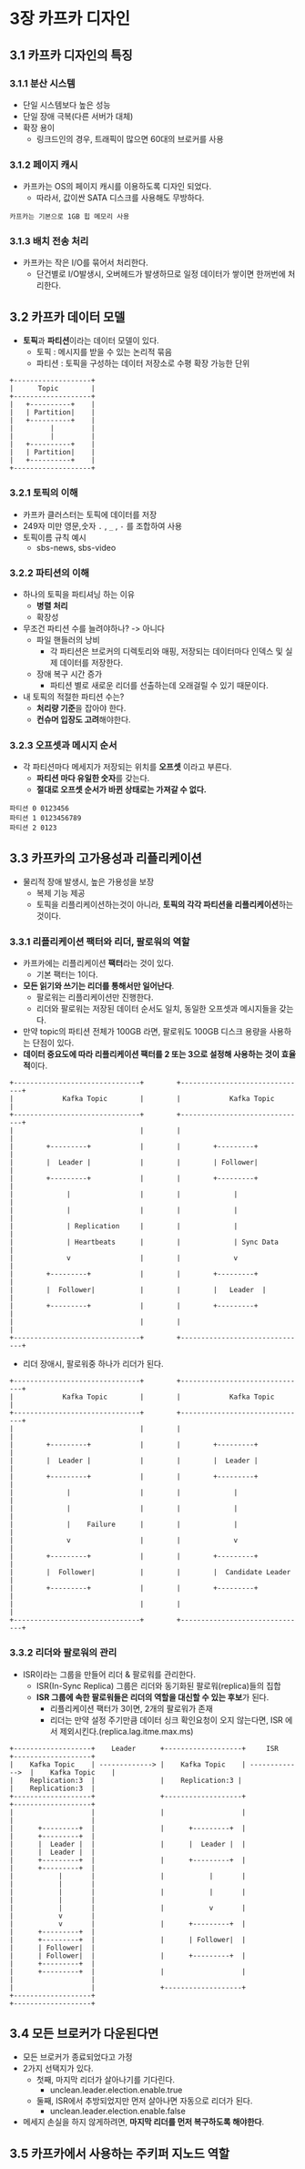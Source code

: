 # 3장 카프카 디자인

## 3.1 카프카 디자인의 특징
### 3.1.1 분산 시스템
- 단일 시스템보다 높은 성능
- 단일 장애 극복(다른 서버가 대체)
- 확장 용이
  - 링크드인의 경우, 트래픽이 많으면 60대의 브로커를 사용
### 3.1.2 페이지 캐시
- 카프카는 OS의 페이지 캐시를 이용하도록 디자인 되었다.
  - 따라서, 값이싼 SATA 디스크를 사용해도 무방하다.
````
카프카는 기본으로 1GB 힙 메모리 사용
````
### 3.1.3 배치 전송 처리
- 카프카는 작은 I/O를 묶어서 처리한다.
  - 단건별로 I/O발생시, 오버헤드가 발생하므로 일정 데이터가 쌓이면 한꺼번에 처리한다.
## 3.2 카프카 데이터 모델
- **토픽**과 **파티션**이라는 데이터 모델이 있다.
  - 토픽 : 메시지를 받을 수 있는 논리적 묶음
  - 파티션 : 토픽을 구성하는 데이터 저장소로 수평 확장 가능한 단위
````
+-------------------+
|      Topic        |
+-------------------+
|   +----------+    |
|   | Partition|    |
|   +----------+    |
|         |         |
|         |         |
|   +----------+    |
|   | Partition|    |
|   +----------+    |
+-------------------+

````
### 3.2.1 토픽의 이해
- 카프카 클러스터는 토픽에 데이터를 저장
- 249자 미만 영문,숫자 `.` , `_` , `-` 를 조합하여 사용
- 토픽이름 규칙 예시
  - sbs-news, sbs-video  
### 3.2.2 파티션의 이해
- 하나의 토픽을 파티셔닝 하는 이유
  - **병렬 처리**
  - 확장성
- 무조건 파티션 수를 늘려야하나? -> 아니다
  - 파일 핸들러의 낭비
    - 각 파티션은 브로커의 디렉토리와 매핑, 저장되는 데이터마다 인덱스 및 실제 데이터를 저장한다.
  - 장애 복구 시간 증가
    - 파티션 별로 새로운 리더를 선출하는데 오래걸릴 수 있기 때문이다.
- 내 토픽의 적절한 파티션 수는?
  - **처리량 기준**을 잡아야 한다.
  - **컨슈머 입장도 고려**해야한다.
### 3.2.3 오프셋과 메시지 순서
- 각 파티션마다 메세지가 저장되는 위치를 **오프셋** 이라고 부른다.
  - **파티션 마다 유일한 숫자**를 갖는다.
  - **절대로 오프셋 순서가 바뀐 상태로는 가져갈 수 없다.**
````
파티션 0 0123456
파티션 1 0123456789
파티션 2 0123
````
## 3.3 카프카의 고가용성과 리플리케이션
- 물리적 장애 발생시, 높은 가용성을 보장
  - 복제 기능 제공
  - 토픽을 리플리케이션하는것이 아니라, **토픽의 각각 파티션을 리플리케이션**하는 것이다.
### 3.3.1 리플리케이션 팩터와 리더, 팔로워의 역할
- 카프카에는 리플리케이션 **팩터**라는 것이 있다.
  - 기본 팩터는 1이다.
- **모든 읽기와 쓰기는 리더를 통해서만 일어난다**.
  - 팔로워는 리플리케이션만 진행한다.
  - 리더와 팔로워는 저장된 데이터 순서도 일치, 동일한 오프셋과 메시지들을 갖는다.
- 만약 topic의 파티션 전체가 100GB 라면, 팔로워도 100GB 디스크 용량을 사용하는 단점이 있다.
- **데이터 중요도에 따라 리플리케이션 팩터를 2 또는 3으로 설정해 사용하는 것이 효율적**이다.
````
+-------------------------------+        +-------------------------------+
|            Kafka Topic        |        |            Kafka Topic        |
+-------------------------------+        +-------------------------------+
|                               |        |                               |
|        +---------+            |        |        +---------+            |
|        |  Leader |            |        |        | Follower|            |
|        +---------+            |        |        +---------+            |
|             |                 |        |             |                 |
|             |                 |        |             |                 |
|             | Replication     |        |             |                 |
|             | Heartbeats      |        |             | Sync Data       |
|             v                 |        |             v                 |
|        +---------+            |        |        +---------+            |
|        |  Follower|           |        |        |   Leader  |          |
|        +---------+            |        |        +---------+            |
|                               |        |                               |
+-------------------------------+        +-------------------------------+

````
- 리더 장애시, 팔로워중 하나가 리더가 된다.
````
+-------------------------------+        +-------------------------------+
|            Kafka Topic        |        |            Kafka Topic        |
+-------------------------------+        +-------------------------------+
|                               |        |                               |
|        +---------+            |        |        +---------+            |
|        |  Leader |            |        |        |  Leader |            |
|        +---------+            |        |        +---------+            |
|             |                 |        |             |                 |
|             |                 |        |             |                 |
|             |    Failure      |        |             |                 |
|             v                 |        |             v                 |
|        +---------+            |        |        +---------+            |
|        |  Follower|           |        |        |  Candidate Leader    |
|        +---------+            |        |        +---------+            |
|                               |        |                               |
+-------------------------------+        +-------------------------------+

````

### 3.3.2 리더와 팔로워의 관리
- ISR이라는 그룹을 만들어 리더 & 팔로워를 관리한다.
  - ISR(In-Sync Replica) 그룹은 리더와 동기화된 팔로워(replica)들의 집합
  - **ISR 그룹에 속한 팔로워들은 리더의 역할을 대신할 수 있는 후보**가 된다.
    - 리플리케이션 팩터가 3이면, 2개의 팔로워가 존재
    - 리더는 만약 설정 주기만큼 데이터 싱크 확인요청이 오지 않는다면, ISR 에서 제외시킨다.(replica.lag.itme.max.ms)
````
+-------------------+    Leader      +-------------------+     ISR         +-------------------+
|    Kafka Topic    | -------------> |    Kafka Topic    | ------------->  |    Kafka Topic    |
|    Replication:3  |                |    Replication:3 |                  |    Replication:3  |
+-------------------+                +-------------------+                 +-------------------+
|                   |                |                   |                 |                   |
|      +---------+  |                |      +---------+  |                 |      +---------+  |
|      |  Leader |  |                |      |  Leader |  |                 |      |  Leader |  |
|      +---------+  |                |      +---------+  |                 |      +---------+  |
|           |       |                |           |       |                 |           |       |
|           |       |                |           |       |                 |           |       |
|           |       |                |           v       |                 |           v       |
|           v       |                |      +---------+  |                 |      +---------+  |
|      +---------+  |                |      | Follower|  |                 |      | Follower|  |
|      | Follower|  |                |      +---------+  |                 |      +---------+  |
|      +---------+  |                |                   |                 |                   |
|                   |                +-------------------+                 +-------------------+
+-------------------+

````
## 3.4 모든 브로커가 다운된다면
- 모든 브로커가 종료되었다고 가정
- 2가지 선택지가 있다.
  - 첫째, 마지막 리더가 살아나기를 기다린다.
    - unclean.leader.election.enable.true
  - 둘째, ISR에서 추방되었지만 먼저 살아나면 자동으로 리더가 된다.
    - unclean.leader.election.enable.false
- 메세지 손실을 하지 않게하려면, **마지막 리더를 먼저 복구하도록 해야한다**.

## 3.5 카프카에서 사용하는 주키퍼 지노드 역할
